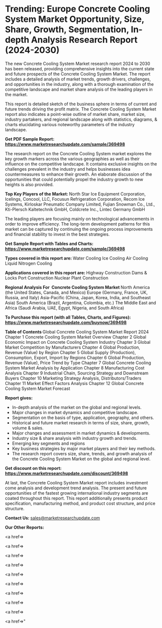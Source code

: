 # Trending: Europe Concrete Cooling System Market Opportunity, Size, Share, Growth, Segmentation, In-depth Analysis Research Report (2024-2030)

The new Concrete Cooling System Market research report 2024 to 2030 has been released, providing comprehensive insights into the current state and future prospects of the Concrete Cooling System Market. The report includes a detailed analysis of market trends, growth drivers, challenges, and opportunities in the industry, along with a thorough examination of the competitive landscape and market share analysis of the leading players in the market.

This report is detailed sketch of the business sphere in terms of current and future trends driving the profit matrix. The Concrete Cooling System Market report also indicates a point-wise outline of market share, market size, industry partakers, and regional landscape along with statistics, diagrams, &amp; charts elucidating various noteworthy parameters of the industry landscape.

<strong><b>Get PDF Sample Report: <a href=https://www.marketresearchupdate.com/sample/369498>https://www.marketresearchupdate.com/sample/369498</a></b></strong>

The research report on the Concrete Cooling System market explores the key growth markers across the various geographies as well as their influence on the competitive landscape. It contains exclusive insights on the challenges prevalent in the industry and helps businesses idea countermeasures to enhance their growth. An elaborate discussion of the opportunities that could potentially propel the industry growth to new heights is also provided.

<strong><b>Top Key Players of the Market:
</b></strong>North Star Ice Equipment Corporation, Icelings, Concool, LLC, Focusun Refrigeration Corporation, Recom Ice Systems, Kirloskar Pneumatic Company Limited, Fujian Snowman Co., Ltd., Kti-Plersch Kaltetechnik GmbH, Coldcrete Inc., Lintec Germany GmbH<strong><b>
</b></strong>

The leading players are focusing mainly on technological advancements in order to improve efficiency. The long-term development patterns for this market can be captured by continuing the ongoing process improvements and financial stability to invest in the best strategies.

<strong><b>Get Sample Report with Tables and Charts: <a href=https://www.marketresearchupdate.com/sample/369498>https://www.marketresearchupdate.com/sample/369498</a></b></strong>

<strong><b>Types covered in this report are:
</b></strong>Water Cooling
Ice Cooling
Air Cooling
Liquid Nitrogen Cooling<strong><b>
</b></strong>

<strong><b>Applications covered in this report are:
</b></strong>Highway Construction
Dams & Locks
Port Construction
Nuclear Plant Construction<strong><b>
</b></strong>

<strong><b>Regional Analysis For  Concrete Cooling System Market</b></strong><strong><b>
</b></strong>North America (the United States, Canada, and Mexico)
Europe (Germany, France, UK, Russia, and Italy)
Asia-Pacific (China, Japan, Korea, India, and Southeast Asia)
South America (Brazil, Argentina, Colombia, etc.)
The Middle East and Africa (Saudi Arabia, UAE, Egypt, Nigeria, and South Africa)

<strong><b>To Purchase this report (with all Tables, Charts, and Figures): <a href=https://www.marketresearchupdate.com/buynow/369498>https://www.marketresearchupdate.com/buynow/369498</a></b></strong>

<strong><b>Table of Contents</b></strong><strong><b>
</b></strong>Global Concrete Cooling System Market Report 2024
Chapter 1 Concrete Cooling System Market Overview
Chapter 2 Global Economic Impact on Concrete Cooling System Industry
Chapter 3 Global Market Competition by Manufacturers
Chapter 4 Global Production, Revenue (Value) by Region
Chapter 5 Global Supply (Production), Consumption, Export, Import by Regions
Chapter 6 Global Production, Revenue (Value), Price Trend by Type
Chapter 7 Global Concrete Cooling System Market Analysis by Application
Chapter 8 Manufacturing Cost Analysis
Chapter 9 Industrial Chain, Sourcing Strategy and Downstream Buyers
Chapter 10 Marketing Strategy Analysis, Distributors/Traders
Chapter 11 Market Effect Factors Analysis
Chapter 12 Global Concrete Cooling System Market Forecast

<strong><b>Report gives:</b></strong>

- In-depth analysis of the market on the global and regional levels.
- Major changes in market dynamics and competitive landscape.
- Segmentation on the basis of type, application, geography, and others.
- Historical and future market research in terms of size, share, growth, volume &amp; sales.
- Major changes and assessment in market dynamics &amp; developments.
- Industry size &amp; share analysis with industry growth and trends.
- Emerging key segments and regions
- Key business strategies by major market players and their key methods.
- The research report covers size, share, trends, and growth analysis of the Concrete Cooling System Market on the global and regional level.

<strong><b>Get discount on this report: <a href=https://www.marketresearchupdate.com/discount/369498>https://www.marketresearchupdate.com/discount/369498</a></b></strong>

At last, the Concrete Cooling System Market report includes investment come analysis and development trend analysis. The present and future opportunities of the fastest growing international industry segments are coated throughout this report. This report additionally presents product specification, manufacturing method, and product cost structure, and price structure.

<strong><b>Contact Us:
</b></strong>sales@marketresearchupdate.com

<strong>Our Other Reports:</strong>

<a href=></a>

<a href=></a>

<a href=></a>

<a href=></a>

<a href=></a>

<a href=></a>

<a href=></a>

<a href=></a>

<a href=></a>

<a href=></a>"
